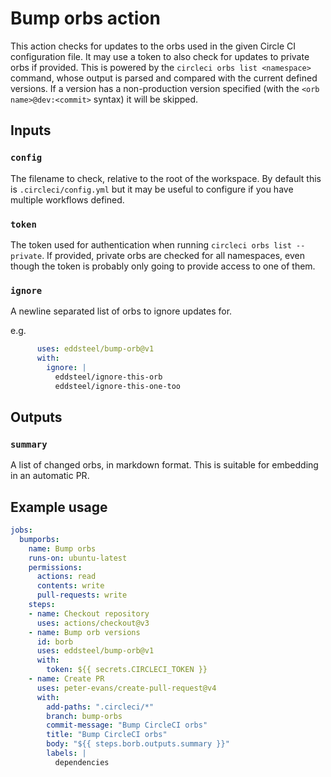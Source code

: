 # Bump orbs action

This action checks for updates to the orbs used in the given Circle CI configuration file. It may use a token to also check for updates to private orbs if provided. This is powered by the `circleci orbs list <namespace>` command, whose output is parsed and compared with the current defined versions. If a version has a non-production version specified (with the `<orb name>@dev:<commit>` syntax) it will be skipped.

## Inputs

### `config`

The filename to check, relative to the root of the workspace. By default this is `.circleci/config.yml` but it may be useful to configure if you have multiple workflows defined.

### `token`

The token used for authentication when running `circleci orbs list --private`. If provided, private orbs are checked for all namespaces, even though the token is probably only going to provide access to one of them.

### `ignore`

A newline separated list of orbs to ignore updates for.

e.g.
```yml
      uses: eddsteel/bump-orb@v1
      with:
        ignore: |
          eddsteel/ignore-this-orb
          eddsteel/ignore-this-one-too
```

## Outputs

### `summary`

A list of changed orbs, in markdown format. This is suitable for embedding in an automatic PR.

## Example usage


```yaml
jobs:
  bumporbs:
    name: Bump orbs
    runs-on: ubuntu-latest
    permissions:
      actions: read
      contents: write
      pull-requests: write
    steps:
    - name: Checkout repository
      uses: actions/checkout@v3
    - name: Bump orb versions
      id: borb
      uses: eddsteel/bump-orb@v1
      with:
        token: ${{ secrets.CIRCLECI_TOKEN }}
    - name: Create PR
      uses: peter-evans/create-pull-request@v4
      with:
        add-paths: ".circleci/*"
        branch: bump-orbs
        commit-message: "Bump CircleCI orbs"
        title: "Bump CircleCI orbs"
        body: "${{ steps.borb.outputs.summary }}"
        labels: |
          dependencies
```
